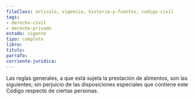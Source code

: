 ```yaml
---
fileClass: articulo, vigencia, historia-y-fuentes, codigo-civil
tags:
- derecho-civil
- derecho-privado
estado: vigente
tipo: completo
libro:
titulo:
parrafo:
corriente-juridica:
---
```

Las reglas generales, a que está sujeta la prestación de alimentos, son las siguientes; sin perjuicio de las disposiciones especiales que contiene este Código respecto de ciertas personas.